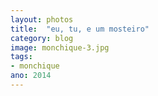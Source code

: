 ```yaml
---
layout: photos
title:  "eu, tu, e um mosteiro"
category: blog
image: monchique-3.jpg
tags:
- monchique
ano: 2014
---
```




